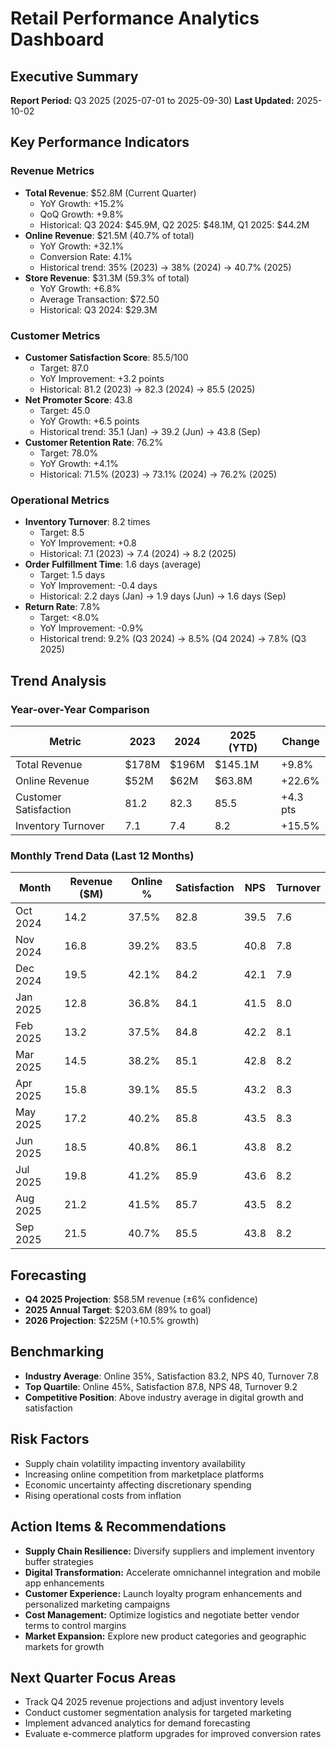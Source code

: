 # Retail Performance Analytics Dashboard

## Executive Summary
**Report Period:** Q3 2025 (2025-07-01 to 2025-09-30)
**Last Updated:** 2025-10-02

## Key Performance Indicators

### Revenue Metrics
- **Total Revenue**: $52.8M (Current Quarter)
  - YoY Growth: +15.2%
  - QoQ Growth: +9.8%
  - Historical: Q3 2024: $45.9M, Q2 2025: $48.1M, Q1 2025: $44.2M
- **Online Revenue**: $21.5M (40.7% of total)
  - YoY Growth: +32.1%
  - Conversion Rate: 4.1%
  - Historical trend: 35% (2023) → 38% (2024) → 40.7% (2025)
- **Store Revenue**: $31.3M (59.3% of total)
  - YoY Growth: +6.8%
  - Average Transaction: $72.50
  - Historical: Q3 2024: $29.3M

### Customer Metrics
- **Customer Satisfaction Score**: 85.5/100
  - Target: 87.0
  - YoY Improvement: +3.2 points
  - Historical: 81.2 (2023) → 82.3 (2024) → 85.5 (2025)
- **Net Promoter Score**: 43.8
  - Target: 45.0
  - YoY Growth: +6.5 points
  - Historical trend: 35.1 (Jan) → 39.2 (Jun) → 43.8 (Sep)
- **Customer Retention Rate**: 76.2%
  - Target: 78.0%
  - YoY Growth: +4.1%
  - Historical: 71.5% (2023) → 73.1% (2024) → 76.2% (2025)

### Operational Metrics
- **Inventory Turnover**: 8.2 times
  - Target: 8.5
  - YoY Improvement: +0.8
  - Historical: 7.1 (2023) → 7.4 (2024) → 8.2 (2025)
- **Order Fulfillment Time**: 1.6 days (average)
  - Target: 1.5 days
  - YoY Improvement: -0.4 days
  - Historical: 2.2 days (Jan) → 1.9 days (Jun) → 1.6 days (Sep)
- **Return Rate**: 7.8%
  - Target: <8.0%
  - YoY Improvement: -0.9%
  - Historical trend: 9.2% (Q3 2024) → 8.5% (Q4 2024) → 7.8% (Q3 2025)

## Trend Analysis

### Year-over-Year Comparison
| Metric | 2023 | 2024 | 2025 (YTD) | Change |
|--------|------|------|------------|--------|
| Total Revenue | $178M | $196M | $145.1M | +9.8% |
| Online Revenue | $52M | $62M | $63.8M | +22.6% |
| Customer Satisfaction | 81.2 | 82.3 | 85.5 | +4.3 pts |
| Inventory Turnover | 7.1 | 7.4 | 8.2 | +15.5% |

### Monthly Trend Data (Last 12 Months)
| Month | Revenue ($M) | Online % | Satisfaction | NPS | Turnover |
|-------|-------------|----------|--------------|-----|----------|
| Oct 2024 | 14.2 | 37.5% | 82.8 | 39.5 | 7.6 |
| Nov 2024 | 16.8 | 39.2% | 83.5 | 40.8 | 7.8 |
| Dec 2024 | 19.5 | 42.1% | 84.2 | 42.1 | 7.9 |
| Jan 2025 | 12.8 | 36.8% | 84.1 | 41.5 | 8.0 |
| Feb 2025 | 13.2 | 37.5% | 84.8 | 42.2 | 8.1 |
| Mar 2025 | 14.5 | 38.2% | 85.1 | 42.8 | 8.2 |
| Apr 2025 | 15.8 | 39.1% | 85.5 | 43.2 | 8.3 |
| May 2025 | 17.2 | 40.2% | 85.8 | 43.5 | 8.3 |
| Jun 2025 | 18.5 | 40.8% | 86.1 | 43.8 | 8.2 |
| Jul 2025 | 19.8 | 41.2% | 85.9 | 43.6 | 8.2 |
| Aug 2025 | 21.2 | 41.5% | 85.7 | 43.5 | 8.2 |
| Sep 2025 | 21.5 | 40.7% | 85.5 | 43.8 | 8.2 |

## Forecasting
- **Q4 2025 Projection**: $58.5M revenue (±6% confidence)
- **2025 Annual Target**: $203.6M (89% to goal)
- **2026 Projection**: $225M (+10.5% growth)

## Benchmarking
- **Industry Average**: Online 35%, Satisfaction 83.2, NPS 40, Turnover 7.8
- **Top Quartile**: Online 45%, Satisfaction 87.8, NPS 48, Turnover 9.2
- **Competitive Position**: Above industry average in digital growth and satisfaction

## Risk Factors
- Supply chain volatility impacting inventory availability
- Increasing online competition from marketplace platforms
- Economic uncertainty affecting discretionary spending
- Rising operational costs from inflation

## Action Items & Recommendations
- **Supply Chain Resilience:** Diversify suppliers and implement inventory buffer strategies
- **Digital Transformation:** Accelerate omnichannel integration and mobile app enhancements
- **Customer Experience:** Launch loyalty program enhancements and personalized marketing campaigns
- **Cost Management:** Optimize logistics and negotiate better vendor terms to control margins
- **Market Expansion:** Explore new product categories and geographic markets for growth

## Next Quarter Focus Areas
- Track Q4 2025 revenue projections and adjust inventory levels
- Conduct customer segmentation analysis for targeted marketing
- Implement advanced analytics for demand forecasting
- Evaluate e-commerce platform upgrades for improved conversion rates
